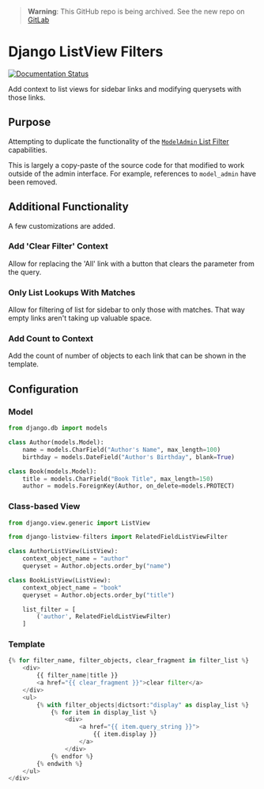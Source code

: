 > **Warning**: This GitHub repo is being archived. See the new repo on [GitLab](https://git.tricity.wsu.edu/karl.wooster/django-listview-filters)

# Django ListView Filters

[![Documentation Status](https://readthedocs.org/projects/django-listview-filters/badge/?version=latest)](https://django-listview-filters.readthedocs.io/en/latest/?badge=latest)

Add context to list views for sidebar links and modifying querysets with those links.

## Purpose

Attempting to duplicate the functionality of the [`ModelAdmin` List Filter](https://docs.djangoproject.com/en/stable/ref/contrib/admin/filters/) capabilities.

This is largely a copy-paste of the source code for that modified to work outside of the admin interface. For example, references to `model_admin` have been removed.

## Additional Functionality

A few customizations are added.

### Add 'Clear Filter' Context

Allow for replacing the 'All' link with a button that clears the parameter from the query.

### Only List Lookups With Matches

Allow for filtering of list for sidebar to only those with matches. That way empty links aren't taking up valuable space.

### Add Count to Context

Add the count of number of objects to each link that can be shown in the template.

## Configuration

### Model

```python
from django.db import models

class Author(models.Model):
    name = models.CharField("Author's Name", max_length=100)
    birthday = models.DateField("Author's Birthday", blank=True)

class Book(models.Model):
    title = models.CharField("Book Title", max_length=150)
    author = models.ForeignKey(Author, on_delete=models.PROTECT)
```

### Class-based View

```python
from django.view.generic import ListView

from django-listview-filters import RelatedFieldListViewFilter

class AuthorListView(ListView):
    context_object_name = "author"
    queryset = Author.objects.order_by("name")

class BookListView(ListView):
    context_object_name = "book"
    queryset = Author.objects.order_by("title")

    list_filter = [
        ('author', RelatedFieldListViewFilter)
    ]
```

### Template

```python
{% for filter_name, filter_objects, clear_fragment in filter_list %}
    <div>
        {{ filter_name|title }}
        <a href="{{ clear_fragment }}">clear filter</a>
    </div>
    <ul>
        {% with filter_objects|dictsort:"display" as display_list %}
            {% for item in display_list %}
                <div>
                    <a href="{{ item.query_string }}">
                        {{ item.display }}
                    </a>
                </div>
            {% endfor %}
        {% endwith %}
    </ul>
</div>
```
